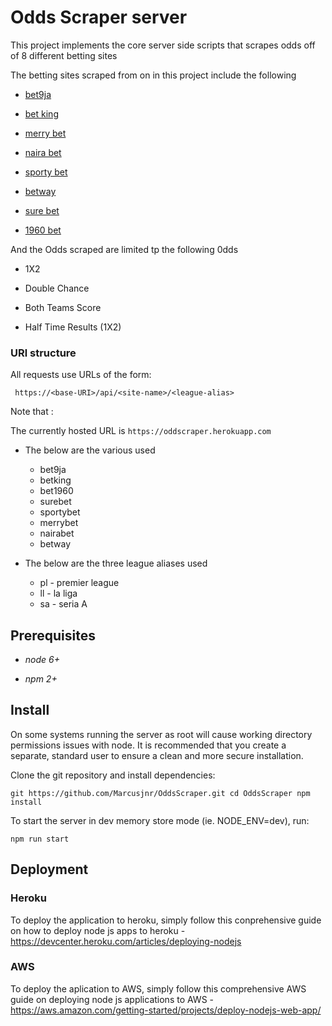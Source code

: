 # Odds Scraper server

This project implements the core server side scripts that scrapes odds off of 8 different betting sites 

The betting sites scraped from on in this project include the following

* [bet9ja](https://web.bet9ja.com)

* [bet king](https://www.betking.com/sports/s/event/p/soccer)

* [merry bet](https://merrybet.com/sports)

* [naira bet](https://www.nairabet.com/UK/sport)

* [sporty bet](https://www.sportybet.com/ng/sport/football)

* [betway](https://www.betway.com.ng/sport)

* [sure bet](https://www.surebet247.com/sports/football)

* [1960 bet](https://www.1960bet.com/XSport)

And the Odds scraped are limited tp the following 0dds

* 1X2

* Double Chance

* Both Teams Score

* Half Time Results (1X2)

### URl structure

All requests use URLs of the form:

`
https://<base-URI>/api/<site-name>/<league-alias>`

Note that :

The currently hosted URL is `https://oddscraper.herokuapp.com`

* The below are the various <site-names> used
    * bet9ja
    * betking
    * bet1960
    * surebet
    * sportybet
    * merrybet
    * nairabet
    * betway
    
* The below are the three league aliases used
    * pl - premier league
    * ll - la liga
    * sa - seria A

## Prerequisites

* *node 6+*

* *npm 2+*

## Install

On some systems running the server as root will cause working directory permissions issues with node. It is recommended that you create a separate, standard user to ensure a clean and more secure installation.

Clone the git repository and install dependencies:

`git https://github.com/Marcusjnr/OddsScraper.git
cd OddsScraper
npm install`

To start the server in dev memory store mode (ie. NODE_ENV=dev), run:

`npm run start`

## Deployment 

### Heroku

To deploy the application to heroku, simply follow this conprehensive guide on how to deploy node js apps to heroku - https://devcenter.heroku.com/articles/deploying-nodejs

### AWS

To deploy the aplication to AWS, simply follow this comprehensive AWS guide on deploying node js applications to AWS - https://aws.amazon.com/getting-started/projects/deploy-nodejs-web-app/
